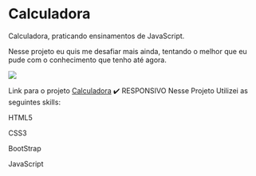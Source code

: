 # Calculadora
 Calculadora, praticando ensinamentos de JavaScript.
 
 Nesse projeto eu quis me desafiar mais ainda, tentando o melhor que eu pude com o conhecimento que tenho até agora.


![](./assets/github-image/calculate.png)


Link para o projeto <a href="calculate-project.netlify.app">Calculadora</a> ✔️ RESPONSIVO
Nesse Projeto Utilizei as seguintes skills: 

<p> HTML5 </p>
<p> CSS3 </p>
<p> BootStrap </p>
<p> JavaScript </p>
